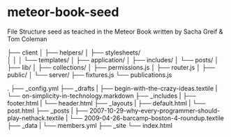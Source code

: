# meteor-book-seed
File Structure seed as teached in the Meteor Book written by Sacha Greif &amp; Tom Coleman

├── client
│      ├── helpers/ 
│      ├── stylesheets/  
│      │
│      └── templates/
│              ├── application/
│              ├── includes/
│              └── posts/
│
├── lib/
│     ├── collections/
│     ├── permissions.js
│     ├── router.js
│
├── public/
│
└── server/
        ├── fixtures.js
        └── publications.js
        
        
.
├── _config.yml
├── _drafts
|   ├── begin-with-the-crazy-ideas.textile
|   └── on-simplicity-in-technology.markdown
├── _includes
|   ├── footer.html
|   └── header.html
├── _layouts
|   ├── default.html
|   └── post.html
├── _posts
|   ├── 2007-10-29-why-every-programmer-should-play-nethack.textile
|   └── 2009-04-26-barcamp-boston-4-roundup.textile
├── _data
|   └── members.yml
├── _site
└── index.html
